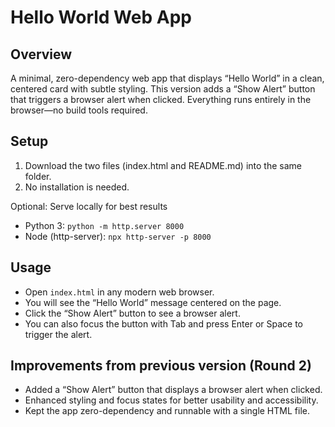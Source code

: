 # Hello World Web App

## Overview
A minimal, zero-dependency web app that displays “Hello World” in a clean, centered card with subtle styling. This version adds a “Show Alert” button that triggers a browser alert when clicked. Everything runs entirely in the browser—no build tools required.

## Setup
1. Download the two files (index.html and README.md) into the same folder.
2. No installation is needed.

Optional: Serve locally for best results
- Python 3: `python -m http.server 8000`
- Node (http-server): `npx http-server -p 8000`

## Usage
- Open `index.html` in any modern web browser.
- You will see the “Hello World” message centered on the page.
- Click the “Show Alert” button to see a browser alert.
- You can also focus the button with Tab and press Enter or Space to trigger the alert.

## Improvements from previous version (Round 2)
- Added a “Show Alert” button that displays a browser alert when clicked.
- Enhanced styling and focus states for better usability and accessibility.
- Kept the app zero-dependency and runnable with a single HTML file.